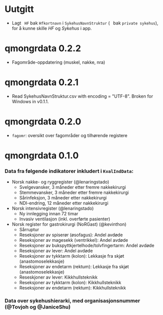 # Uutgitt

* Lagt ` HF` bak `Hfkortnavn` i `SykehusNavnStruktur` (` ` bak `private sykehus`), for å kunne skille *HF* og *Sykehus* i app.

# qmongrdata 0.2.2

* Fagområde-oppdatering (muskel, nakke, nra)

# qmongrdata 0.2.1

* Read SykehusNavnStruktur.csv with encoding = "UTF-8". Broken for Windows in v0.1.1.

# qmongrdata 0.2.0

* `fagomr`: oversikt over fagområder og tilhørende registere

# qmongrdata 0.1.0

### Data fra følgende indikatorer inkludert i `KvalIndData`:

- Norsk nakke- og ryggregister (@lenaringstado)
  - Svelgevansker, 3 måneder etter fremre nakkekirurgi
  - Stemmevansker, 3 måneder etter fremre nakkekirurgi
  - Sårinfeksjon, 3 måneder etter nakkekirurgi
  - NDI-endring, 12 måneder etter nakkekirurgi
- Norsk intensivregister (@lenaringstado)
  - Ny innlegging innan 72 timar
  - Invasiv ventilasjon (inkl. overførte pasienter)
- Norsk register for gastrokirurgi (NoRGast) (@kevinthon)
  - Sårruptur
  - Reseksjoner av spiserør (øsofagus): Andel avdøde
  - Reseksjoner av magesekk (ventrikkel): Andel avdøde
  - Reseksjoner av bukspyttkjertelhode/tolvfingertarm: Andel avdøde
  - Reseksjoner av lever: Andel avdøde
  - Reseksjoner av tykktarm (kolon): Lekkasje fra skjøt (anastomoselekkasje)
  - Reseksjoner av endetarm (rektum): Lekkasje fra skjøt (anastomoselekkasje)
  - Reseskjoner av lever: Kikkhullsteknikk
  - Reseksjoner av tykktarm (kolon): Kikkhullsteknikk
  - Reseksjoner av endetarm (rektum): Kikkhullsteknikk

### Data over sykehushierarki, med organisasjonsnummer (@Tovjoh og @JaniceShu)

